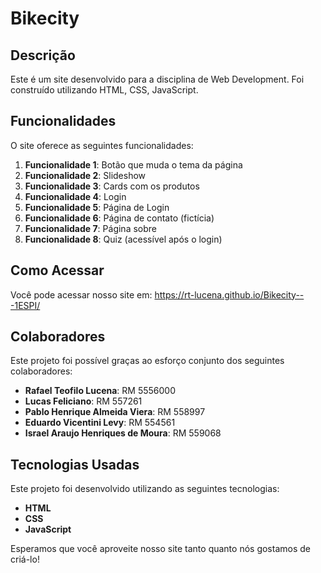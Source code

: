 # Bikecity

## Descrição

Este é um site desenvolvido para a disciplina de Web Development. Foi construído utilizando HTML, CSS, JavaScript.

## Funcionalidades

O site oferece as seguintes funcionalidades:

1. **Funcionalidade 1**: Botão que muda o tema da página
2. **Funcionalidade 2**: Slideshow
3. **Funcionalidade 3**: Cards com os produtos
4. **Funcionalidade 4**: Login
5. **Funcionalidade 5**: Página de Login
6. **Funcionalidade 6**: Página de contato (fictícia)
7. **Funcionalidade 7**: Página sobre
8. **Funcionalidade 8**: Quiz (acessível após o login)

## Como Acessar

Você pode acessar nosso site em: https://rt-lucena.github.io/Bikecity---1ESPI/

## Colaboradores

Este projeto foi possível graças ao esforço conjunto dos seguintes colaboradores:

- **Rafael Teofilo Lucena**: RM 5556000
- **Lucas Feliciano**: RM 557261
- **Pablo Henrique Almeida Viera**: RM 558997
- **Eduardo Vicentini Levy**: RM 554561
- **Israel Araujo Henriques de Moura**: RM 559068

## Tecnologias Usadas

Este projeto foi desenvolvido utilizando as seguintes tecnologias:

- **HTML**
- **CSS**
- **JavaScript**

Esperamos que você aproveite nosso site tanto quanto nós gostamos de criá-lo!
